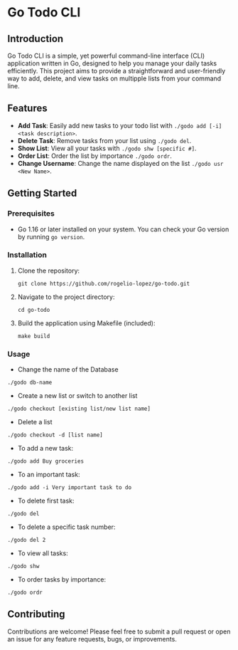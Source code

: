 # Go Todo CLI

## Introduction

Go Todo CLI is a simple, yet powerful command-line interface (CLI) application written in Go, designed to help you manage your daily tasks efficiently. This project aims to provide a straightforward and user-friendly way to add, delete, and view tasks on multipple lists from your command line.

## Features

- **Add Task**: Easily add new tasks to your todo list with `./godo add [-i] <task description>`.
- **Delete Task**: Remove tasks from your list using `./godo del`.
- **Show List**: View all your tasks with `./godo shw [specific #]`.
- **Order List**: Order the list by importance `./godo ordr`.
- **Change Username**: Change the name displayed on the list `./godo usr <New Name>`.

## Getting Started

### Prerequisites

- Go 1.16 or later installed on your system. You can check your Go version by running `go version`.

### Installation

1. Clone the repository:
   ```
   git clone https://github.com/rogelio-lopez/go-todo.git
   ```
2. Navigate to the project directory:
   ```
   cd go-todo
   ```
3. Build the application using Makefile (included):
   ```
   make build  
   ```

### Usage
- Change the name of the Database
 ```
 ./godo db-name
 ```
- Create a new list or switch to another list
 ```
 ./godo checkout [existing list/new list name]
 ```
- Delete a list
 ```
 ./godo checkout -d [list name]
 ```
- To add a new task:
 ```
 ./godo add Buy groceries
 ```
- To an important task:
 ```
 ./godo add -i Very important task to do
 ```
- To delete first task:
 ```
 ./godo del
 ```
- To delete a specific task number:
 ```
 ./godo del 2
 ```
- To view all tasks:
 ```
 ./godo shw
 ```
- To order tasks by importance:
 ```
 ./godo ordr
 ```

## Contributing

Contributions are welcome! Please feel free to submit a pull request or open an issue for any feature requests, bugs, or improvements.
